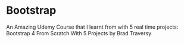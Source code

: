 # Bootstrap
An Amazing Udemy Course that I learnt from with 5 real time projects:
Bootstrap 4 From Scratch With 5 Projects by Brad Traversy
